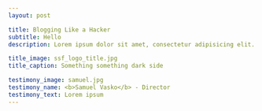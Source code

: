 ```yaml
---
layout: post

title: Blogging Like a Hacker
subtitle: Hello
description: Lorem ipsum dolor sit amet, consectetur adipisicing elit. Quaerat sit quia aut illum dolore ipsa ipsam, quam cumque, consequuntur fugit nisi itaque amet nemo porro eligendi velit assumenda corporis. Consequuntur.

title_image: ssf_logo_title.jpg
title_caption: Something something dark side

testimony_image: samuel.jpg
testimony_name: <b>Samuel Vasko</b> - Director
testimony_text: Lorem ipsum
---
```



